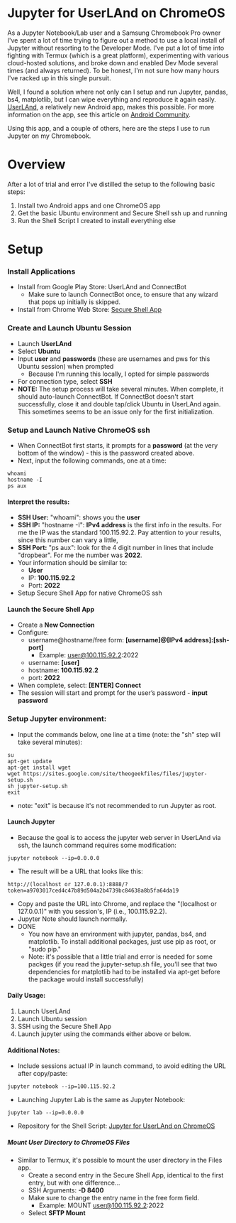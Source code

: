 # Jupyter for UserLAnd on ChromeOS

As a Jupyter Notebook/Lab user and a Samsung Chromebook Pro owner I've spent a lot of time trying to figure out a method to use a local install of Jupyter without resorting to the Developer Mode. I've put a lot of time into fighting with Termux (which is a great platform), experimenting with various cloud-hosted solutions, and broke down and enabled Dev Mode several times (and always returned). To be honest, I'm not sure how many hours I've racked up in this single pursuit.

Well, I found a solution where not only can I setup and run Jupyter, pandas, bs4, matplotlib, but I can wipe everything and reproduce it again easily. [UserLAnd], a relatively new Android app, makes this possible. For more information on the app, see this article on [Android Community]. 

Using this app, and a couple of others, here are the steps I use to run Jupyter on my Chromebook.

# Overview


After a lot of trial and error I've distilled the setup to the following basic steps:
1. Install two Android apps and one ChromeOS app
2. Get the basic Ubuntu environment and Secure Shell ssh up and running
3. Run the Shell Script I created to install everything else

# Setup

### Install Applications
* Install from Google Play Store: UserLAnd and ConnectBot
  * Make sure to launch ConnectBot once, to ensure that any wizard that pops up initially is skipped.
* Install from Chrome Web Store: [Secure Shell App]

### Create and Launch Ubuntu Session

* Launch **UserLAnd**
* Select **Ubuntu**
* Input **user** and **passwords** (these are usernames and pws for this Ubuntu session) when prompted
  * Because I'm running this locally, I opted for simple passwords
* For connection type, select **SSH**
* **NOTE:** The setup process will take several minutes. When complete, it should auto-launch ConnectBot. If ConnectBot doesn't start successfully, close it and double tap/click Ubuntu in UserLAnd again. This sometimes seems to be an issue only for the first initialization.

### Setup and Launch Native ChromeOS ssh

* When ConnectBot first starts, it prompts for a **password** (at the very bottom of the window) - this is the password created above.
* Next, input the following commands, one at a time:
```
whoami
hostname -I
ps aux
```

#### Interpret the results:
* **SSH User:** "whoami": shows you the **user**
* **SSH IP:** "hostname -I": **IPv4 address** is the first info in the results. For me the IP was the standard 100.115.92.2. Pay attention to your results, since this number can vary a little,
* **SSH Port:** "ps aux": look for the 4 digit number in lines that include "dropbear". For me the number was **2022**.
* Your information should be similar to:
  * **User**
  * IP: **100.115.92.2**
  * Port: **2022**
* Setup Secure Shell App for native ChromeOS ssh


#### Launch the Secure Shell App

* Create a **New Connection**
* Configure:
  * username@hostname/free form: **[username]@[IPv4 address]:[ssh-port]**
    * Example: user@100.115.92.2:2022
  * username: **[user]**
  * hostname: **100.115.92.2**
  * port: **2022**
* When complete, select: **[ENTER] Connect**
* The session will start and prompt for the user’s password - **input password**


### Setup Jupyter environment:

* Input the commands below, one line at a time (note: the "sh" step will take several minutes):
```
su
apt-get update
apt-get install wget
wget https://sites.google.com/site/theogeekfiles/files/jupyter-setup.sh
sh jupyter-setup.sh
exit
```
* note: "exit" is because it's not recommended to run Jupyter as root.

#### Launch Jupyter

* Because the goal is to access the jupyter web server in UserLAnd via ssh, the launch command requires some modification:

```
jupyter notebook --ip=0.0.0.0
```

* The result will be a URL that looks like this:
```
http://(localhost or 127.0.0.1):8888/?token=a9703017ced4c47b89d504a2b4739bc84638a8b5fa64da19
```
* Copy and paste the URL into Chrome, and replace the "(localhost or 127.0.0.1)" with you session's, IP (i.e., 100.115.92.2).
* Jupyter Note should launch normally.
* DONE
  * You now have an environment with jupyter, pandas, bs4, and matplotlib. To install additional packages, just use pip as root, or "sudo pip." 
  * Note: it's possible that a little trial and error is needed for some packges (if you read the jupyter-setup.sh file, you'll see that two dependencies for matplotlib had to be installed via apt-get before the package would install successfully)

#### Daily Usage:
1. Launch UserLAnd
2. Launch Ubuntu session
3. SSH using the Secure Shell App
4. Launch jupyter using the commands either above or below.

#### Additional Notes:
* Include sessions actual IP in launch command, to avoid editing the URL after copy/paste:
```
jupyter notebook --ip=100.115.92.2
```
* Launching Jupyter Lab is the same as Jupyter Notebook:
```
jupyter lab --ip=0.0.0.0
```
* Repository for the Shell Script: [Jupyter for UserLAnd on ChromeOS]

##### Mount User Directory to ChromeOS Files
* Similar to Termux, it's possible to mount the user directory in the Files app.
  * Create a second entry in the Secure Shell App, identical to the first entry, but with one difference...
  * SSH Arguments: **-D 8400**
  * Make sure to change the entry name in the free form field.
    * Example: MOUNT user@100.115.92.2:2022
  * Select **SFTP Mount**

[Android Community]: https://androidcommunity.com/userland-allows-linux-apps-distributions-run-on-android-20181019/
[Secure Shell App]: https://chrome.google.com/webstore/detail/secure-shell-app/pnhechapfaindjhompbnflcldabbghjo/related?utm_source=chrome-app-launcher-search
[UserLAnd]: https://github.com/CypherpunkArmory/UserLAnd
[Jupyter for UserLAnd on ChromeOS]: https://github.com/darrida/chromeos_jupyter_for_userland
